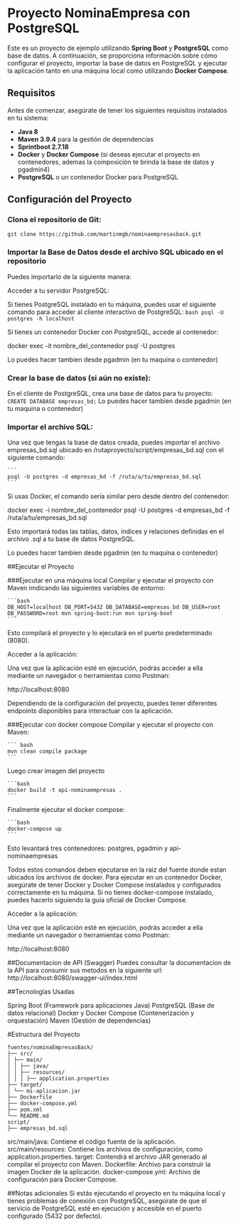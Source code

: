 # Proyecto NominaEmpresa con PostgreSQL

Este es un proyecto de ejemplo utilizando **Spring Boot** y **PostgreSQL** como base de datos. A continuación, se proporciona información sobre cómo configurar el proyecto, importar la base de datos en PostgreSQL y ejecutar la aplicación tanto en una máquina local como utilizando **Docker Compose**.

## Requisitos

Antes de comenzar, asegúrate de tener los siguientes requisitos instalados en tu sistema:

- **Java 8**
- **Maven 3.9.4** para la gestión de dependencias
- **Sprintboot 2.7.18**
- **Docker** y **Docker Compose** (si deseas ejecutar el proyecto en contenedores, ademas la composición te brinda la base de datos y pgadmin4)
- **PostgreSQL** o un contenedor Docker para PostgreSQL

## Configuración del Proyecto

### Clona el repositorio de Git:

   ```
   git clone https://github.com/martinmgb/nominaempresasback.git
   ```
### Importar la Base de Datos desde el archivo SQL ubicado en el repositorio

Puedes importarlo de la siguiente manera:

Acceder a tu servidor PostgreSQL:

Si tienes PostgreSQL instalado en tu máquina, puedes usar el siguiente comando para acceder al cliente interactivo de PostgreSQL:
	```bash
	psql -U postgres -h localhost
	```

Si tienes un contenedor Docker con PostgreSQL, accede al contenedor:

docker exec -it nombre_del_contenedor psql -U postgres

Lo puedes hacer tambien desde pgadmin (en tu maquina o contenedor)

### Crear la base de datos (si aún no existe):

En el cliente de PostgreSQL, crea una base de datos para tu proyecto:
	```
	CREATE DATABASE empresas_bd;
	```
Lo puedes hacer tambien desde pgadmin (en tu maquina o contenedor)

### Importar el archivo SQL:

Una vez que tengas la base de datos creada, puedes importar el archivo empresas_bd.sql ubicado en /rutaproyecto/script/empresas_bd.sql con el siguiente comando:

	```
	psql -U postgres -d empresas_bd -f /ruta/a/tu/empresas_bd.sql
	```
Si usas Docker, el comando sería similar pero desde dentro del contenedor:

docker exec -i nombre_del_contenedor psql -U postgres -d empresas_bd -f /ruta/a/tu/empresas_bd.sql

Esto importará todas las tablas, datos, índices y relaciones definidas en el archivo .sql a tu base de datos PostgreSQL.

Lo puedes hacer tambien desde pgadmin (en tu maquina o contenedor)

##Ejecutar el Proyecto

###Ejecutar en una máquina local
Compilar y ejecutar el proyecto con Maven imdicando las siguientes variables de entorno:

	```bash
	DB_HOST=localhost DB_PORT=5432 DB_DATABASE=empresas_bd DB_USER=root DB_PASSWORD=root mvn spring-boot:run mvn spring-boot
	```

Esto compilará el proyecto y lo ejecutará en el puerto predeterminado (8080).

Acceder a la aplicación:

Una vez que la aplicación esté en ejecución, podrás acceder a ella mediante un navegador o herramientas como Postman:

http://localhost:8080

Dependiendo de la configuración del proyecto, puedes tener diferentes endpoints disponibles para interactuar con la aplicación.

###Ejecutar con docker compose
Compilar y ejecutar el proyecto con Maven:

	``` bash
	mvn clean compile package
	```

Luego crear imagen del proyecto

	```bash
	docker build -t api-nominaempresas .
	```
	
Finalmente ejecutar el docker compose:

	```bash
	docker-compose up
	```
	
Esto levantará tres contenedores: postgres, pgadmin y api-nominaempresas

Todos estos comandos deben ejecutarse en la raiz del fuente donde estan ubicados los archivos de docker.
Para ejecutar en un contenedor Docker, asegúrate de tener Docker y Docker Compose instalados y configurados correctamente en tu máquina.
Si no tienes docker-compose instalado, puedes hacerlo siguiendo la guía oficial de Docker Compose.

Acceder a la aplicación:

Una vez que la aplicación esté en ejecución, podrás acceder a ella mediante un navegador o herramientas como Postman:

http://localhost:8080

##Documentacion de API (Swagger)
Puedes consultar la documentacion de la API para consumir sus metodos en la siguiente url:
http://localhost:8080/swagger-ui/index.html

##Tecnologías Usadas

Spring Boot (Framework para aplicaciones Java)
PostgreSQL (Base de datos relacional)
Docker y Docker Compose (Contenerización y orquestación)
Maven (Gestión de dependencias)

#Estructura del Proyecto
```textplain
fuentes/nominaEmpresasBack/
├── src/
│ ├── main/
│ │ ├── java/
│ │ ├── resources/
│ │ │ ├── application.properties
├── target/
│ └── mi-aplicacion.jar
├── Dockerfile
├── docker-compose.yml
├── pom.xml
└── README.md
script/
├── empresas_bd.sql
```

src/main/java: Contiene el código fuente de la aplicación.
src/main/resources: Contiene los archivos de configuración, como application.properties.
target: Contendrá el archivo JAR generado al compilar el proyecto con Maven.
Dockerfile: Archivo para construir la imagen Docker de la aplicación.
docker-compose.yml: Archivo de configuración para Docker Compose.


##Notas adicionales
Si estás ejecutando el proyecto en tu máquina local y tienes problemas de conexión con PostgreSQL, asegúrate de que el servicio de PostgreSQL esté en ejecución y accesible en el puerto configurado (5432 por defecto).

